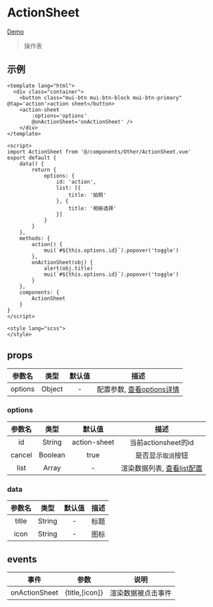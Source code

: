 # ActionSheet
[Demo](http://infozx.gitee.io/infozx_temp/dist/module/actionSheet.html)
> 操作表

## 示例
```vue{11}
<template lang="html">
  <div class="container">
  	<button class="mui-btn mui-btn-block mui-btn-primary" @tap='action'>action sheet</button>
  	<action-sheet
  		:options='options'
  		@onActionSheet='onActionSheet' />
	</div>
</template>

<script>
import ActionSheet from '@/components/Other/ActionSheet.vue'
export default {
	data() {
		return {
			options: {
				id: 'action',
				list: [{
					title: '拍照'
				}, {
					title: '相册选择'
				}]
			}
		}
	},
	methods: {
		action() {
			mui(`#${this.options.id}`).popover('toggle')
		},
		onActionSheet(obj) {
			alert(obj.title)
			mui(`#${this.options.id}`).popover('toggle')
		}
	},
	components: {
		ActionSheet
	}
}
</script>

<style lang="scss">
</style>
```

## props
|参数名|类型|默认值|描述|
|:---:|:---:|:---:|:---:|
|options|Object|-|配置参数, [查看options详情](#options)|

### options
|参数名|类型|默认值|描述|
|:---:|:---:|:---:|:---:|
|id|String|action-sheet|当前actionsheet的id|
|cancel|Boolean|true|是否显示`取消`按钮|
|list|Array|-|渲染数据列表, [查看list配置](#list)|

### data
|参数名|类型|默认值|描述|
|:---:|:---:|:---:|:---:|
|title|String|-|标题|
|icon|String|-|图标|

## events
|事件|参数|说明|
|:---:|:---:|:---:|
|onActionSheet|{title,[icon]}|渲染数据被点击事件|